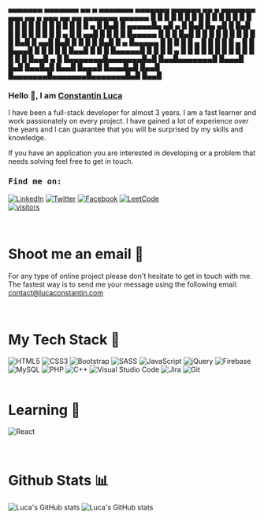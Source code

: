  ▄▄▄▄▄▄▄ ▄▄▄▄▄▄▄ ▄▄    ▄ ▄▄▄▄▄▄▄ ▄▄▄▄▄▄▄ ▄▄▄▄▄▄ ▄▄    ▄ ▄▄▄▄▄▄▄ ▄▄▄ ▄▄    ▄    ▄▄▄     ▄▄   ▄▄ ▄▄▄▄▄▄▄ ▄▄▄▄▄▄ 
█       █       █  █  █ █       █       █      █  █  █ █       █   █  █  █ █  █   █   █  █ █  █       █      █
█       █   ▄   █   █▄█ █  ▄▄▄▄▄█▄     ▄█  ▄   █   █▄█ █▄     ▄█   █   █▄█ █  █   █   █  █ █  █       █  ▄   █
█     ▄▄█  █ █  █       █ █▄▄▄▄▄  █   █ █ █▄█  █       █ █   █ █   █       █  █   █   █  █▄█  █     ▄▄█ █▄█  █
█    █  █  █▄█  █  ▄    █▄▄▄▄▄  █ █   █ █      █  ▄    █ █   █ █   █  ▄    █  █   █▄▄▄█       █    █  █      █
█    █▄▄█       █ █ █   █▄▄▄▄▄█ █ █   █ █  ▄   █ █ █   █ █   █ █   █ █ █   █  █       █       █    █▄▄█  ▄   █
█▄▄▄▄▄▄▄█▄▄▄▄▄▄▄█▄█  █▄▄█▄▄▄▄▄▄▄█ █▄▄▄█ █▄█ █▄▄█▄█  █▄▄█ █▄▄▄█ █▄▄▄█▄█  █▄▄█  █▄▄▄▄▄▄▄█▄▄▄▄▄▄▄█▄▄▄▄▄▄▄█▄█ █▄▄█

### Hello 👋, I am <a href = https://lucaconstantin.com//>Constantin Luca </a>
I have been a full-stack developer for almost 3 years. I am a fast learner and work passionately on every project. I have gained a lot of experience over the years and I can guarantee that you will be surprised by my skills and knowledge.

If you have an application you are interested in developing or a problem that needs solving feel free to get in touch.
### <samp> Find me on: </samp> 

[![LinkedIn](https://img.shields.io/badge/linkedin-%230077B5.svg?style=for-the-badge&logo=linkedin&logoColor=white)](https://www.linkedin.com/in/constantin-luca/)
[![Twitter](https://img.shields.io/badge/Twitter-%231DA1F2.svg?style=for-the-badge&logo=Twitter&logoColor=white)](https://twitter.com/Luca_git)
[![Facebook](https://img.shields.io/badge/Facebook-%231877F2.svg?style=for-the-badge&logo=Facebook&logoColor=white)](https://www.facebook.com/profile.php?id=100078419976750)
[![LeetCode](https://img.shields.io/badge/LeetCode-000000?style=for-the-badge&logo=LeetCode&logoColor=#d16c06)](https://leetcode.com/LucaConstantin/) <br>
[![visitors](https://visitcount.itsvg.in/api?id=LucaConstantin&icon=2&color=1)](https://visitcount.itsvg.in)


<br />

# Shoot me an email 💌

For any type of online project please don't hesitate to get in touch with me. The fastest way is to send me your message using the following email:
contact@lucaconstantin.com

<br />

# My Tech Stack 💪

  ![HTML5](https://img.shields.io/badge/html5-%23E34F26.svg?style=for-the-badge&logo=html5&logoColor=white)
  ![CSS3](https://img.shields.io/badge/css3-%231572B6.svg?style=for-the-badge&logo=css3&logoColor=white)
  ![Bootstrap](https://img.shields.io/badge/bootstrap-%23563D7C.svg?style=for-the-badge&logo=bootstrap&logoColor=white)
  ![SASS](https://img.shields.io/badge/SASS-hotpink.svg?style=for-the-badge&logo=SASS&logoColor=white)
  ![JavaScript](https://img.shields.io/badge/javascript-%23323330.svg?style=for-the-badge&logo=javascript&logoColor=%23F7DF1E)
  ![jQuery](https://img.shields.io/badge/jquery-%230769AD.svg?style=for-the-badge&logo=jquery&logoColor=white)
  ![Firebase](https://img.shields.io/badge/firebase-%23039BE5.svg?style=for-the-badge&logo=firebase)
  ![MySQL](https://img.shields.io/badge/mysql-%2300f.svg?style=for-the-badge&logo=mysql&logoColor=white)
  ![PHP](https://img.shields.io/badge/php-%23777BB4.svg?style=for-the-badge&logo=php&logoColor=white)
  ![C++](https://img.shields.io/badge/c++-%2300599C.svg?style=for-the-badge&logo=c%2B%2B&logoColor=white)
  ![Visual Studio Code](https://img.shields.io/badge/Visual%20Studio%20Code-0078d7.svg?style=for-the-badge&logo=visual-studio-code&logoColor=white)
  ![Jira](https://img.shields.io/badge/jira-%230A0FFF.svg?style=for-the-badge&logo=jira&logoColor=white)
  ![Git](https://img.shields.io/badge/git-%23F05033.svg?style=for-the-badge&logo=git&logoColor=white)<br>
<br />
# Learning 🌱

  ![React](https://img.shields.io/badge/react-%2320232a.svg?style=for-the-badge&logo=react&logoColor=%2361DAFB)<br>

<br />

# Github Stats 📊

  ![Luca's GitHub stats](https://github-readme-stats.vercel.app/api?username=LucaConstantin&show_icons=true&theme=react)
  ![Luca's GitHub stats](https://github-readme-streak-stats.herokuapp.com/?user=LucaConstantin&theme=react)


